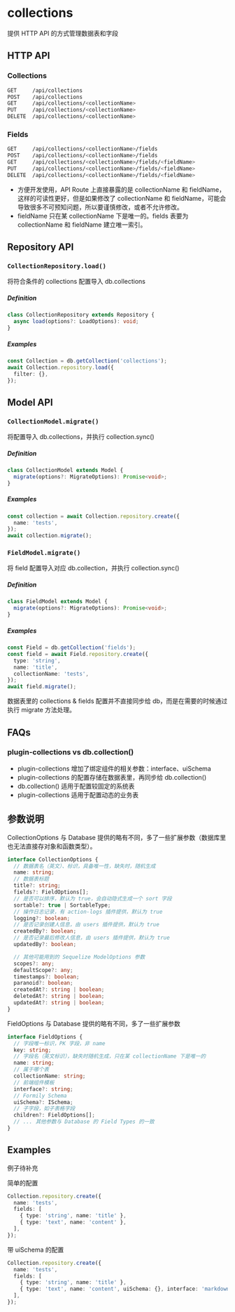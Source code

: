 # collections

提供 HTTP API 的方式管理数据表和字段

## HTTP API

### Collections

```bash
GET     /api/collections
POST    /api/collections
GET     /api/collections/<collectionName>
PUT     /api/collections/<collectionName>
DELETE  /api/collections/<collectionName>
```

### Fields

```bash
GET     /api/collections/<collectionName>/fields
POST    /api/collections/<collectionName>/fields
GET     /api/collections/<collectionName>/fields/<fieldName>
PUT     /api/collections/<collectionName>/fields/<fieldName>
DELETE  /api/collections/<collectionName>/fields/<fieldName>
```

<Alert title="注意">

- 方便开发使用，API Route 上直接暴露的是 collectionName 和 fieldName，这样的可读性更好，但是如果修改了 collectionName 和 fieldName，可能会导致很多不可预知问题，所以要谨慎修改，或者不允许修改。
- fieldName 只在某 collectionName 下是唯一的。fields 表要为 collectionName 和 fieldName 建立唯一索引。

</Alert>

## Repository API

### `CollectionRepository.load()`

将符合条件的 collections 配置导入 db.collections

##### Definition

```ts
class CollectionRepository extends Repository {
  async load(options?: LoadOptions): void;
}
```

##### Examples

```ts
const Collection = db.getCollection('collections');
await Collection.repository.load({
  filter: {},
});
```

## Model API

### `CollectionModel.migrate()`

将配置导入 db.collections，并执行 collection.sync()

##### Definition

```ts
class CollectionModel extends Model {
  migrate(options?: MigrateOptions): Promise<void>;
}
```

##### Examples

```ts
const collection = await Collection.repository.create({
  name: 'tests',
});
await collection.migrate();
```

### `FieldModel.migrate()`

将 field 配置导入对应 db.collection，并执行 collection.sync()

##### Definition

```ts
class FieldModel extends Model {
  migrate(options?: MigrateOptions): Promise<void>;
}
```

##### Examples

```ts
const Field = db.getCollection('fields');
const field = await Field.repository.create({
  type: 'string',
  name: 'title',
  collectionName: 'tests',
});
await field.migrate();
```

<Alert title="注意">
数据表里的 collections & fields 配置并不直接同步给 db，而是在需要的时候通过执行 migrate 方法处理。
</Alert>

## FAQs

### plugin-collections vs db.collection()

- plugin-collections 增加了绑定组件的相关参数：interface、uiSchema
- plugin-collections 的配置存储在数据表里，再同步给 db.collection()
- db.collection() 适用于配置较固定的系统表
- plugin-collections 适用于配置动态的业务表

## 参数说明

CollectionOptions 与 Database 提供的略有不同，多了一些扩展参数（数据库里也无法直接存对象和函数类型）。

```ts
interface CollectionOptions {
  // 数据表名（英文）、标识，具备唯一性，缺失时，随机生成
  name: string;
  // 数据表标题
  title?: string;
  fields?: FieldOptions[];
  // 是否可以排序，默认为 true，会自动隐式生成一个 sort 字段
  sortable?: true | SortableType;
  // 操作日志记录，有 action-logs 插件提供，默认为 true
  logging?: boolean;
  // 是否记录创建人信息，由 users 插件提供，默认为 true
  createdBy?: boolean;
  // 是否记录最后修改人信息，由 users 插件提供，默认为 true
  updatedBy?: boolean;

  // 其他可能用到的 Sequelize ModelOptions 参数
  scopes?: any;
  defaultScope?: any;
  timestamps?: boolean;
  paranoid?: boolean;
  createdAt?: string | boolean;
  deletedAt?: string | boolean;
  updatedAt?: string | boolean;
}
```

FieldOptions 与 Database 提供的略有不同，多了一些扩展参数

```ts
interface FieldOptions {
  // 字段唯一标识，PK 字段，非 name
  key: string;
  // 字段名（英文标识），缺失时随机生成，只在某 collectionName 下是唯一的
  name: string;
  // 属于哪个表
  collectionName: string;
  // 前端组件模板
  interface?: string;
  // Formily Schema
  uiSchema?: ISchema;
  // 子字段，如子表格字段
  children?: FieldOptions[];
  // ... 其他参数与 Database 的 Field Types 的一致
}
```

## Examples

<Alert title="注意">
例子待补充
</Alert>

简单的配置

```ts
Collection.repository.create({
  name: 'tests',
  fields: [
    { type: 'string', name: 'title' },
    { type: 'text', name: 'content' },
  ],
});
```

带 uiSchema 的配置

```ts
Collection.repository.create({
  name: 'tests',
  fields: [
    { type: 'string', name: 'title' },
    { type: 'text', name: 'content', uiSchema: {}, interface: 'markdown' },
  ],
});
```
